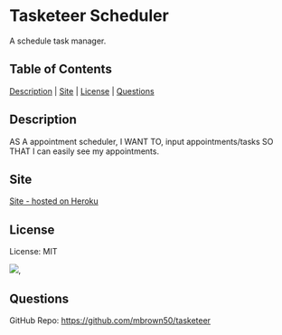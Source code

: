   # Tasketeer Scheduler
  A schedule task manager.
 
  ## Table of Contents

  [Description](#description) | [Site](#site) | [License](#license) | [Questions](#questions)

  ## Description

  AS A appointment scheduler, 
  I WANT TO, input appointments/tasks
  SO THAT I can easily see my appointments.

  ## Site
 [Site - hosted on Heroku](https://peaceful-springs-27135-e24eda2585d0.herokuapp.com/)

  ## License
  
  License: MIT

  [<img src="https://img.shields.io/badge/License-MIT-yellow.svg">](https://opensource.org/licenses/MIT),

  ## Questions
  
  GitHub Repo: https://github.com/mbrown50/tasketeer
